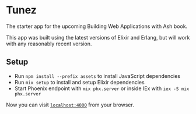 # Tunez

The starter app for the upcoming Building Web Applications with Ash book.

This app was built using the latest versions of Elixir and Erlang, but will work with any reasonably recent version.

## Setup

* Run `npm install --prefix assets` to install JavaScript dependencies
* Run `mix setup` to install and setup Elixir dependencies
* Start Phoenix endpoint with `mix phx.server` or inside IEx with `iex -S mix phx.server`

Now you can visit [`localhost:4000`](http://localhost:4000) from your browser.
